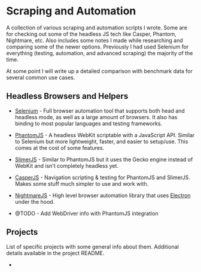 # Scraping and Automation
A collection of various scraping and automation scripts I wrote.
Some are for checking out some of the headless JS tech like Casper, Phantom, Nightmare, etc.
Also includes some notes I made while researching and comparing some of the newer options. Previously I had used Selenium for everything (testing, automation, and advanced scraping) the majority of the time.

At some point I will write up a detailed comparison with benchmark data for several common use cases.

## Headless Browsers and Helpers
* [Selenium](http://docs.seleniumhq.org/) - Full browser automation tool that supports both head and headless mode, as well as a large amount of browsers. It also has binding to most popular languages and testing frameworks.
* [PhantomJS](http://phantomjs.org/) - A headless WebKit scriptable with a JavaScript API. Similar to Selenium but more lightweight, faster, and easier to setup/use. This comes at the cost of some features.
* [SlimerJS](https://slimerjs.org/) - Similar to PhantomJS but it uses the Gecko engine instead of WebKit and isn't completely headless yet.


* [CasperJS](http://casperjs.org/) - Navigation scripting & testing for PhantomJS and SlimerJS. Makes some stuff much simpler to use and work with.
* [NightmareJS](https://github.com/segmentio/nightmare) - High level browser automation library that uses [Electron](http://electron.atom.io/) under the hood.


* @TODO - Add WebDriver info with PhantomJS integration

## Projects
List of specific projects with some general info about them. Additional details available in the project README.

*